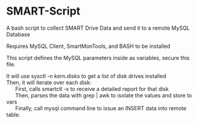 # SMART-Script
A bash script to collect SMART Drive Data and send it to a remote MySQL Database

Requires MySQL Client, SmartMonTools, and BASH to be installed

This script defines the MySQL parameters inside as variables, secure this file. 

It will use sysctl -n kern.disks to get a list of disk drives installed</br>
Then, it will iterate over each disk:</br>
&nbsp;&nbsp;&nbsp;&nbsp;&nbsp;  First, calls smartctl -x to receive a detailed report for that disk</br>
&nbsp;&nbsp;&nbsp;&nbsp;&nbsp;  Then, parses the data with grep | awk to isolate the values and store to vars</br>
  &nbsp;&nbsp;&nbsp;&nbsp;&nbsp; Finally, call mysql command line to issue an INSERT data into remote table.</br>
  
